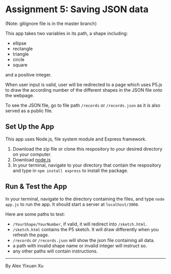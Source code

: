 # Assignment 5: Saving JSON data
(Note: gitignore file is in the master branch)

This app takes two variables in its path, a shape including:
- ellipse
- rectangle
- triangle
- circle
- square

and a positive integer.

When user input is valid, user will be redirected to a page which uses P5.js to draw the according number of the different shapes in the JSON file onto the webpage.

To see the JSON file, go to file path `/records` or `/records.json` as it is also served as a public file.

## Set Up the App
This app uses Node.js, file system module and Express framework.
1. Download the zip file or clone this respository to your desired directory on your computer.
2. Download [node.js](https://nodejs.org/en/download/)
3. In your terminal, navigate to your directory that contain the respository and type in `npm install express` to install the package.

## Run & Test the App
In your terminal, navigate to the directory containing the files, and type `node app.js` to run the app. It should start a server at `localhost/3000`.

Here are some paths to test:
- `/YourShape/YourNumber`, if valid, it will redirect into `/sketch.html`.
- `/sketch.html` contains the P5 sketch. It will draw differently when you refresh the page.
- `/records` or `/records.json` will show the json file containing all data.
- a path with invalid shape name or invalid integer will instruct so.
- any other paths will contain instructions.

________________________
By Alex Yixuan Xu